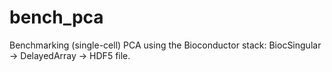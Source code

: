 # bench_pca

Benchmarking (single-cell) PCA using the Bioconductor stack: BiocSingular -> DelayedArray -> HDF5 file.
